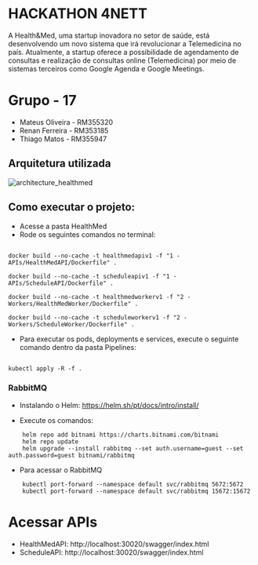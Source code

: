 # HACKATHON 4NETT
A Health&Med, uma startup inovadora no setor de saúde, está desenvolvendo um
novo sistema que irá revolucionar a Telemedicina no país. Atualmente, a startup
oferece a possibilidade de agendamento de consultas e realização de consultas
online (Telemedicina) por meio de sistemas terceiros como Google Agenda e
Google Meetings.

# Grupo - 17
- Mateus Oliveira - RM355320
- Renan Ferreira - RM353185
- Thiago Matos - RM355947

## Arquitetura utilizada

![architecture_healthmed](https://github.com/user-attachments/assets/0a04b3e3-845b-496a-92ea-f379d0c454c6)

## Como executar o projeto:

 - Acesse a pasta HealthMed
 - Rode os seguintes comandos no terminal:
 ```shell

 docker build --no-cache -t healthmedapiv1 -f "1 - APIs/HealthMedAPI/Dockerfile" .

 docker build --no-cache -t scheduleapiv1 -f "1 - APIs/ScheduleAPI/Dockerfile" .

 docker build --no-cache -t healthmedworkerv1 -f "2 - Workers/HealthMedWorker/Dockerfile" .

 docker build --no-cache -t scheduleworkerv1 -f "2 - Workers/ScheduleWorker/Dockerfile" .
 ```

- Para executar os pods, deployments e services, execute o seguinte comando dentro da pasta Pipelines:

```shell

kubectl apply -R -f .

```

### RabbitMQ

- Instalando o Helm: https://helm.sh/pt/docs/intro/install/

- Execute os comandos:
```shell
    helm repo add bitnami https://charts.bitnami.com/bitnami
    helm repo update 
    helm upgrade --install rabbitmq --set auth.username=guest --set auth.password=guest bitnami/rabbitmq
```

- Para acessar o RabbitMQ
```shell
    kubectl port-forward --namespace default svc/rabbitmq 5672:5672
    kubectl port-forward --namespace default svc/rabbitmq 15672:15672
```

# Acessar APIs

- HealthMedAPI: http://localhost:30020/swagger/index.html
- ScheduleAPI: http://localhost:30020/swagger/index.html
